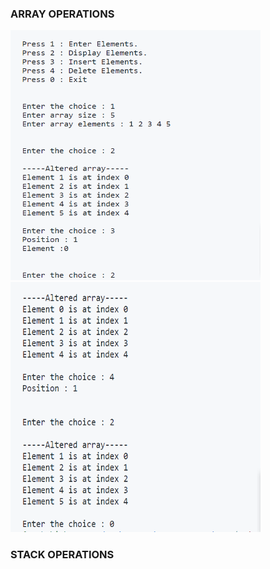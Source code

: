 <!DOCTYPE>
<html>
    <head></head>
        <body>
            <h3>ARRAY OPERATIONS</h3>
            <img src = "ArrayOperation1.png" alt height = "400" width = "400">
            <img src = "ArrayOperation2.png" alt height = "400" width = "400">
            <h3>STACK OPERATIONS</h3>
        </body>
</html>

